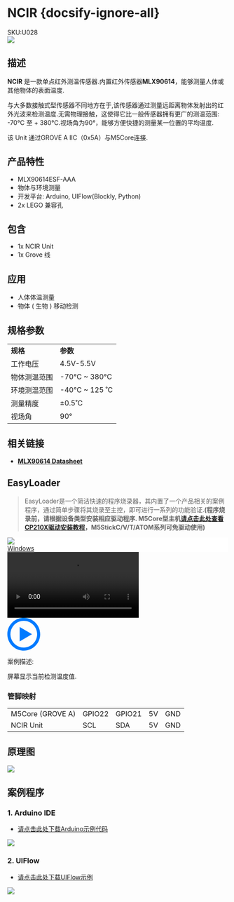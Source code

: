 # NCIR {docsify-ignore-all}

<div class="badge badge-pill badge-primary product_sku_tag">SKU:U028</div>

<div class="product_pic"><img src="assets/img/product_pics/unit/M5GO_Unit_ncir.webp"></div>

## 描述

**NCIR** 是一款单点红外测温传感器.内置红外传感器**MLX90614**，能够测量人体或其他物体的表面温度.

与大多数接触式型传感器不同地方在于,该传感器通过测量远距离物体发射出的红外光波来检测温度.无需物理接触，这使得它比一般传感器拥有更广的测温范围: -70°C 至 + 380°C.视场角为90°，能够方便快捷的测量某一位置的平均温度.

该 Unit 通过GROVE A IIC（0x5A）与M5Core连接.

## 产品特性

- MLX90614ESF-AAA
- 物体与环境测量
- 开发平台: Arduino, UIFlow(Blockly, Python)
- 2x LEGO 兼容孔

## 包含

- 1x NCIR Unit
- 1x Grove 线

## 应用

-  人体体温测量
-  物体 ( 生物 ) 移动检测


## 规格参数

<table>
   <tr style="font-weight:bold">
      <td>规格</td>
      <td>参数</td>
   </tr>
   <tr>
      <td>工作电压</td>
      <td>4.5V-5.5V</td>
   </tr>
   <tr>
      <td>物体测温范围</td>
      <td>-70°C ~ 380°C</td>
   </tr>
   <tr>
      <td>环境测温范围</td>
      <td>-40°C ~ 125 ˚C</td>
   </tr>
   <tr>
      <td>测量精度</td>
      <td>±0.5˚C</td>
   </tr>
   <tr>
      <td>视场角</td>
      <td>90°</td>
   </tr>
</table>

## 相关链接

- **[MLX90614 Datasheet](https://m5stack.oss-cn-shenzhen.aliyuncs.com/resource/docs/datasheet/hat/MLX90614-Datasheet-Melexis_en.pdf)**

## EasyLoader

>EasyLoader是一个简洁快速的程序烧录器，其内置了一个产品相关的案例程序，通过简单步骤将其烧录至主控，即可进行一系列的功能验证.**(程序烧录前，请根据设备类型安装相应驱动程序. M5Core型主机[请点击此处查看CP210X驱动安装教程](zh_CN/arduino/arduino_development?id=安装串口驱动)，M5StickC/V/T/ATOM系列可免驱动使用)**

<div class="easyloader-box">
    <div style="background-color:white;">
        <div><img src="https://m5stack.oss-cn-shenzhen.aliyuncs.com/image/easyloader_intro.webp"></div>
        <div class="easyloader-btn">
            <a href="https://m5stack.oss-cn-shenzhen.aliyuncs.com/EasyLoader/Windows/UNIT/For%20M5Core/EasyLoader_NCIR_UNIT_With_M5Core.exe">Windows</a>
            <!-- <a>Linux</a>
            <a>MacOS</a> -->
        </div>
    </div>
    <div>
        <video id="example_video" controls>
            <source src="https://m5stack.oss-cn-shenzhen.aliyuncs.com/video/Product_example_video/Unit/NCIR_UNIT.mp4" type="video/mp4">
        </video>
        <div class="easyloader-mask">
        <a>
            <svg id="play-btn" t="1583228776634" class="icon" viewBox="0 0 1024 1024" version="1.1" xmlns="http://www.w3.org/2000/svg" p-id="4152" width="75" height="75"><path d="M512 0C229.216 0 0 229.216 0 512s229.216 512 512 512 512-229.216 512-512S794.784 0 512 0z m0 928C282.24 928 96 741.76 96 512S282.24 96 512 96s416 186.24 416 416-186.24 416-416 416zM384 288l384 224-384 224z" p-id="4153" fill="#007aff"></path></svg></a>
            <p>案例描述:</p>
            <p>屏幕显示当前检测温度值.</p>
        </div>
    </div>
</div>

### 管脚映射

<table>
 <tr><td>M5Core (GROVE A)</td><td>GPIO22</td><td>GPIO21</td><td>5V</td><td>GND</td></tr>
 <tr><td>NCIR Unit</td><td>SCL</td><td>SDA</td><td>5V</td><td>GND</td></tr>
</table>

## 原理图

<img src="assets/img/product_pics/unit/ncir_sch.JPG">

## 案例程序

### 1. Arduino IDE

- [请点击此处下载Arduino示例代码](https://github.com/m5stack/M5Stack/tree/master/examples/Unit/NCIR)

<img src="assets/img/product_pics/unit/unit_example/NCIR/example_unit_ncir_04.webp">

### 2. UIFlow

- [请点击此处下载UIFlow示例](https://github.com/m5stack/M5-ProductExampleCodes/tree/master/Unit/NCIR/UIFlow)

<img src="assets/img/product_pics/unit/unit_example/NCIR/example_unit_ncir_03.webp">

<script>

   var purchase_link = 'https://m5stack.com/collections/m5-unit/products/ncir-sensor-unit';

   anchor_search(purchase_link);
   scrollFunc();

</script>